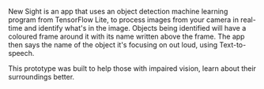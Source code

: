 New Sight is an app that uses an object detection machine learning program from TensorFlow Lite, to process images from your camera in real-time and identify what's in the image. Objects being identified will have a coloured frame around it with its name written above the frame. The app then says the name of the object it's focusing on out loud, using Text-to-speech.

This prototype was built to help those with impaired vision, learn about their surroundings better. 

